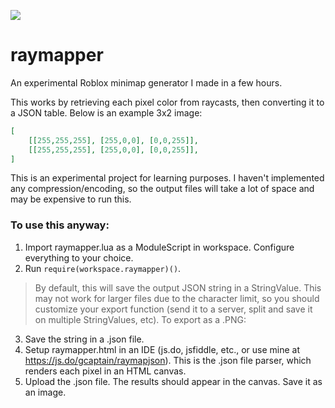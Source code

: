 ![](/example/example2.png)

# raymapper
An experimental Roblox minimap generator I made in a few hours. 

This works by retrieving each pixel color from raycasts, then converting it to a JSON table. Below is an example 3x2 image:
```json
[
	[[255,255,255], [255,0,0], [0,0,255]],
	[[255,255,255], [255,0,0], [0,0,255]],
]
```

This is an experimental project for learning purposes. I haven't implemented any compression/encoding, so the output files will take a lot of space and may be expensive to run this.


### To use this anyway:
1. Import raymapper.lua as a ModuleScript in workspace. Configure everything to your choice.
2. Run ``require(workspace.raymapper)()``. 
> By default, this will save the output JSON string in a StringValue. This may not work for larger files due to the character limit, so you should customize your export function (send it to a server, split and save it on multiple StringValues, etc).
To export as a .PNG:
3. Save the string in a .json file. 
4. Setup raymapper.html in an IDE (js.do, jsfiddle, etc., or use mine at https://js.do/gcaptain/raymapjson). This is the .json file parser, which renders each pixel in an HTML canvas.
5. Upload the .json file. The results should appear in the canvas. Save it as an image.